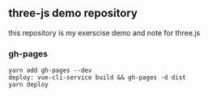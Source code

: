 ## three-js demo repository
this repository is my exerscise demo and note for three.js

### gh-pages
```
yarn add gh-pages --dev
deploy: vue-cli-service build && gh-pages -d dist
yarn deploy
```

